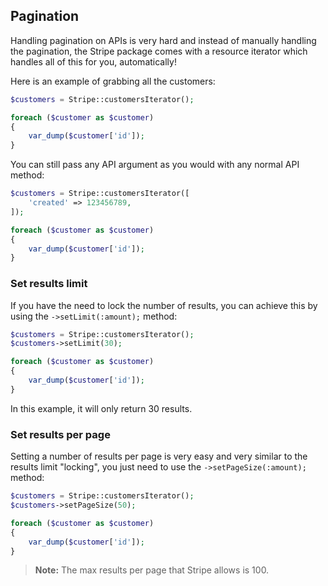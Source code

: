 ## Pagination

Handling pagination on APIs is very hard and instead of manually handling the pagination, the Stripe package comes with a resource iterator which handles all of this for you, automatically!

Here is an example of grabbing all the customers:

```php
$customers = Stripe::customersIterator();

foreach ($customer as $customer)
{
	var_dump($customer['id']);
}
```

You can still pass any API argument as you would with any normal API method:

```php
$customers = Stripe::customersIterator([
	'created' => 123456789,
]);

foreach ($customer as $customer)
{
	var_dump($customer['id']);
}
```

### Set results limit

If you have the need to lock the number of results, you can achieve this by using the `->setLimit(:amount);` method:

```php
$customers = Stripe::customersIterator();
$customers->setLimit(30);

foreach ($customer as $customer)
{
	var_dump($customer['id']);
}
```

In this example, it will only return 30 results.

### Set results per page

Setting a number of results per page is very easy and very similar to the results limit "locking", you just need to use the `->setPageSize(:amount);` method:

```php
$customers = Stripe::customersIterator();
$customers->setPageSize(50);

foreach ($customer as $customer)
{
	var_dump($customer['id']);
}
```

> **Note:** The max results per page that Stripe allows is 100.
